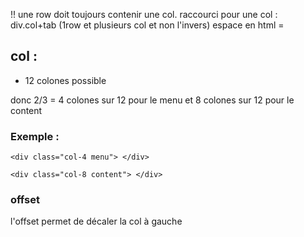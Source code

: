 !! une row doit toujours contenir une col. 
raccourci pour une col :
div.col+tab
(1row et plusieurs col et non l'invers)
espace en html = &nbsp;

## col :
* 12 colones possible 

donc 2/3 = 4 colones sur 12 pour le menu 
et 8 colones sur 12 pour le content

### Exemple :

    <div class="col-4 menu"> </div>

    <div class="col-8 content"> </div>

### offset 

l'offset permet de décaler la col à gauche 
